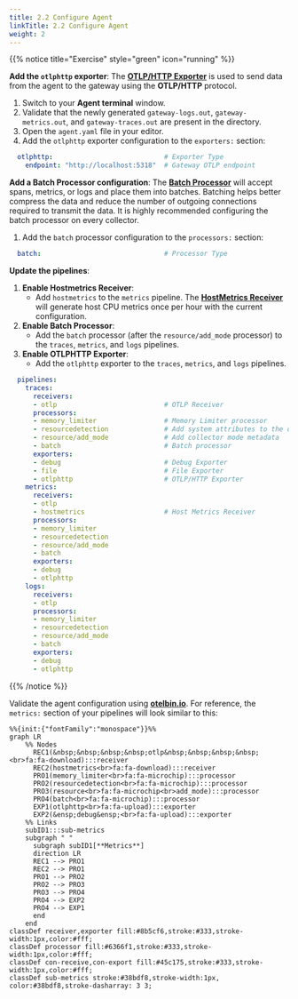 ```yaml
---
title: 2.2 Configure Agent
linkTitle: 2.2 Configure Agent
weight: 2
---
```


{{% notice title="Exercise" style="green" icon="running" %}}

**Add the `otlphttp` exporter**: The [**OTLP/HTTP Exporter**](https://help.splunk.com/en/splunk-observability-cloud/manage-data/splunk-distribution-of-the-opentelemetry-collector/get-started-with-the-splunk-distribution-of-the-opentelemetry-collector/collector-components/exporters/otlphttp-exporter) is used to send data from the agent to the gateway using the **OTLP/HTTP** protocol.

1. Switch to your **Agent terminal** window.
2. Validate that the newly generated `gateway-logs.out`, `gateway-metrics.out`, and `gateway-traces.out` are present in the directory.
3. Open the `agent.yaml` file in your editor.
4. Add the `otlphttp` exporter configuration to the `exporters:` section:

```yaml
  otlphttp:                            # Exporter Type
    endpoint: "http://localhost:5318"  # Gateway OTLP endpoint
```

**Add a Batch Processor configuration**: The [**Batch Processor**](https://github.com/open-telemetry/opentelemetry-collector/blob/main/processor/batchprocessor/README.md) will accept spans, metrics, or logs and place them into batches. Batching helps better compress the data and reduce the number of outgoing connections required to transmit the data. It is highly recommended configuring the batch processor on every collector.

1. Add the `batch` processor configuration to the `processors:` section:

```yaml
  batch:                               # Processor Type
```

**Update the pipelines**:

1. **Enable Hostmetrics Receiver**:
    - Add `hostmetrics` to the `metrics` pipeline. The [**HostMetrics Receiver**](https://github.com/open-telemetry/opentelemetry-collector-contrib/tree/main/receiver/hostmetricsreceiver#readme) will generate host CPU metrics once per hour with the current configuration.
2. **Enable Batch Processor**:
    - Add the `batch` processor (after the `resource/add_mode` processor) to the `traces`, `metrics`, and `logs` pipelines.
3. **Enable OTLPHTTP Exporter**:
    - Add the `otlphttp` exporter to the `traces`, `metrics`, and `logs` pipelines.

```yaml
  pipelines:
    traces:
      receivers:
      - otlp                           # OTLP Receiver
      processors:
      - memory_limiter                 # Memory Limiter processor
      - resourcedetection              # Add system attributes to the data
      - resource/add_mode              # Add collector mode metadata
      - batch                          # Batch processor
      exporters:
      - debug                          # Debug Exporter
      - file                           # File Exporter
      - otlphttp                       # OTLP/HTTP Exporter
    metrics:
      receivers:
      - otlp
      - hostmetrics                    # Host Metrics Receiver
      processors:
      - memory_limiter
      - resourcedetection
      - resource/add_mode
      - batch
      exporters:
      - debug
      - otlphttp
    logs:
      receivers:
      - otlp
      processors:
      - memory_limiter
      - resourcedetection
      - resource/add_mode
      - batch
      exporters:
      - debug
      - otlphttp
```

{{% /notice %}}

Validate the agent configuration using **[otelbin.io](https://www.otelbin.io/)**. For reference, the `metrics:` section of your pipelines will look similar to this:

```mermaid
%%{init:{"fontFamily":"monospace"}}%%
graph LR
    %% Nodes
      REC1(&nbsp;&nbsp;&nbsp;&nbsp;otlp&nbsp;&nbsp;&nbsp;&nbsp;<br>fa:fa-download):::receiver
      REC2(hostmetrics<br>fa:fa-download):::receiver
      PRO1(memory_limiter<br>fa:fa-microchip):::processor
      PRO2(resourcedetection<br>fa:fa-microchip):::processor
      PRO3(resource<br>fa:fa-microchip<br>add_mode):::processor
      PRO4(batch<br>fa:fa-microchip):::processor
      EXP1(otlphttp<br>fa:fa-upload):::exporter
      EXP2(&ensp;debug&ensp;<br>fa:fa-upload):::exporter
    %% Links
    subID1:::sub-metrics
    subgraph " "
      subgraph subID1[**Metrics**]
      direction LR
      REC1 --> PRO1
      REC2 --> PRO1
      PRO1 --> PRO2
      PRO2 --> PRO3
      PRO3 --> PRO4
      PRO4 --> EXP2
      PRO4 --> EXP1
      end
    end
classDef receiver,exporter fill:#8b5cf6,stroke:#333,stroke-width:1px,color:#fff;
classDef processor fill:#6366f1,stroke:#333,stroke-width:1px,color:#fff;
classDef con-receive,con-export fill:#45c175,stroke:#333,stroke-width:1px,color:#fff;
classDef sub-metrics stroke:#38bdf8,stroke-width:1px, color:#38bdf8,stroke-dasharray: 3 3;
```
